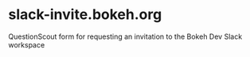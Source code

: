 # slack-invite.bokeh.org
QuestionScout form for requesting an invitation to the Bokeh Dev Slack workspace
